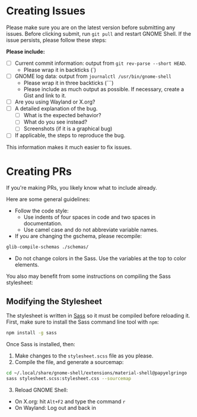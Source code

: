 # Creating Issues
Please make sure you are on the latest version before submitting any issues.
Before clicking submit, run `git pull` and restart GNOME Shell. If the issue persists, please follow these steps:

**Please include:**
+ [ ] Current commit information: output from `git rev-parse --short HEAD`.
  + Please wrap it in backticks (\`)
+ [ ] GNOME log data: output from `journalctl /usr/bin/gnome-shell`
  + Please wrap it in three backticks (\`\`\`)
  + Please include as much output as possible. If necessary, create a Gist and link to it.
+ [ ] Are you using Wayland or X.org?
+ [ ] A detailed explanation of the bug.
  + [ ] What is the expected behavior?
  + [ ] What do you see instead?
  + [ ] Screenshots (if it is a graphical bug)
+ [ ] If applicable, the steps to reproduce the bug.

This information makes it much easier to fix issues.

# Creating PRs
If you're making PRs, you likely know what to include already.

Here are some general guidelines:
+ Follow the code style:
  + Use indents of four spaces in code and two spaces in documentation.
  + Use camel case and do not abbreviate variable names.
+ If you are changing the gschema, please recompile:
```bash
glib-compile-schemas ./schemas/
```
+ Do not change colors in the Sass. Use the variables at the top to color elements.

You also may benefit from some instructions on compiling the Sass stylesheet:

## Modifying the Stylesheet
The stylesheet is written in [Sass](https://sass-lang.com) so it must be compiled before reloading it.
First, make sure to install the Sass command line tool with `npm`:
```bash
npm install -g sass
```
Once Sass is installed, then:
1) Make changes to the `stylesheet.scss` file as you please.
2) Compile the file, and generate a sourcemap:
```bash
cd ~/.local/share/gnome-shell/extensions/material-shell@papyelgringo
sass stylesheet.scss:stylesheet.css --sourcemap
```
3) Reload GNOME Shell:
  + On X.org: hit `Alt+F2` and type the command `r`
  + On Wayland: Log out and back in
